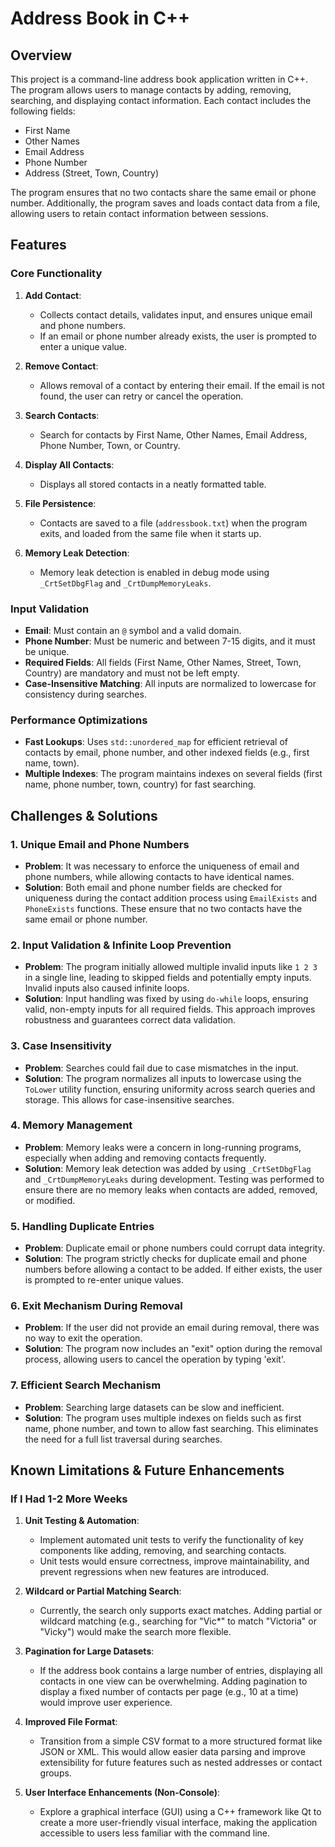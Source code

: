 # Address Book in C++

## Overview

This project is a command-line address book application written in C++. The program allows users to manage contacts by adding, removing, searching, and displaying contact information. Each contact includes the following fields:

- First Name
- Other Names
- Email Address
- Phone Number
- Address (Street, Town, Country)

The program ensures that no two contacts share the same email or phone number. Additionally, the program saves and loads contact data from a file, allowing users to retain contact information between sessions.

## Features

### Core Functionality

1. **Add Contact**: 
   - Collects contact details, validates input, and ensures unique email and phone numbers.
   - If an email or phone number already exists, the user is prompted to enter a unique value.
   
2. **Remove Contact**: 
   - Allows removal of a contact by entering their email. If the email is not found, the user can retry or cancel the operation.
   
3. **Search Contacts**: 
   - Search for contacts by First Name, Other Names, Email Address, Phone Number, Town, or Country.
   
4. **Display All Contacts**: 
   - Displays all stored contacts in a neatly formatted table.
   
5. **File Persistence**: 
   - Contacts are saved to a file (`addressbook.txt`) when the program exits, and loaded from the same file when it starts up.
   
6. **Memory Leak Detection**: 
   - Memory leak detection is enabled in debug mode using `_CrtSetDbgFlag` and `_CrtDumpMemoryLeaks`.

### Input Validation

- **Email**: Must contain an `@` symbol and a valid domain.
- **Phone Number**: Must be numeric and between 7-15 digits, and it must be unique.
- **Required Fields**: All fields (First Name, Other Names, Street, Town, Country) are mandatory and must not be left empty.
- **Case-Insensitive Matching**: All inputs are normalized to lowercase for consistency during searches.

### Performance Optimizations

- **Fast Lookups**: Uses `std::unordered_map` for efficient retrieval of contacts by email, phone number, and other indexed fields (e.g., first name, town).
- **Multiple Indexes**: The program maintains indexes on several fields (first name, phone number, town, country) for fast searching.

## Challenges & Solutions

### 1. **Unique Email and Phone Numbers**

- **Problem**: It was necessary to enforce the uniqueness of email and phone numbers, while allowing contacts to have identical names.
- **Solution**: Both email and phone number fields are checked for uniqueness during the contact addition process using `EmailExists` and `PhoneExists` functions. These ensure that no two contacts have the same email or phone number.

### 2. **Input Validation & Infinite Loop Prevention**

- **Problem**: The program initially allowed multiple invalid inputs like `1 2 3` in a single line, leading to skipped fields and potentially empty inputs. Invalid inputs also caused infinite loops.
- **Solution**: Input handling was fixed by using `do-while` loops, ensuring valid, non-empty inputs for all required fields. This approach improves robustness and guarantees correct data validation.

### 3. **Case Insensitivity**

- **Problem**: Searches could fail due to case mismatches in the input.
- **Solution**: The program normalizes all inputs to lowercase using the `ToLower` utility function, ensuring uniformity across search queries and storage. This allows for case-insensitive searches.

### 4. **Memory Management**

- **Problem**: Memory leaks were a concern in long-running programs, especially when adding and removing contacts frequently.
- **Solution**: Memory leak detection was added by using `_CrtSetDbgFlag` and `_CrtDumpMemoryLeaks` during development. Testing was performed to ensure there are no memory leaks when contacts are added, removed, or modified.

### 5. **Handling Duplicate Entries**

- **Problem**: Duplicate email or phone numbers could corrupt data integrity.
- **Solution**: The program strictly checks for duplicate email and phone numbers before allowing a contact to be added. If either exists, the user is prompted to re-enter unique values.

### 6. **Exit Mechanism During Removal**

- **Problem**: If the user did not provide an email during removal, there was no way to exit the operation.
- **Solution**: The program now includes an "exit" option during the removal process, allowing users to cancel the operation by typing 'exit'.

### 7. **Efficient Search Mechanism**

- **Problem**: Searching large datasets can be slow and inefficient.
- **Solution**: The program uses multiple indexes on fields such as first name, phone number, and town to allow fast searching. This eliminates the need for a full list traversal during searches.

## Known Limitations & Future Enhancements

### If I Had 1-2 More Weeks

1. **Unit Testing & Automation**:
   - Implement automated unit tests to verify the functionality of key components like adding, removing, and searching contacts.
   - Unit tests would ensure correctness, improve maintainability, and prevent regressions when new features are introduced.

2. **Wildcard or Partial Matching Search**: 
   - Currently, the search only supports exact matches. Adding partial or wildcard matching (e.g., searching for "Vic*" to match "Victoria" or "Vicky") would make the search more flexible.

3. **Pagination for Large Datasets**: 
   - If the address book contains a large number of entries, displaying all contacts in one view can be overwhelming. Adding pagination to display a fixed number of contacts per page (e.g., 10 at a time) would improve user experience.

4. **Improved File Format**: 
   - Transition from a simple CSV format to a more structured format like JSON or XML. This would allow easier data parsing and improve extensibility for future features such as nested addresses or contact groups.

5. **User Interface Enhancements (Non-Console)**: 
   - Explore a graphical interface (GUI) using a C++ framework like Qt to create a more user-friendly visual interface, making the application accessible to users less familiar with the command line.
